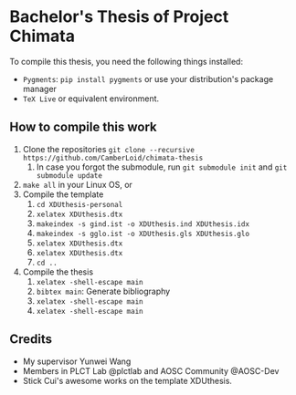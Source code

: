 # Bachelor's Thesis of Project Chimata

To compile this thesis, you need the following things installed:

- `Pygments`: `pip install pygments` or use your distribution's package manager
- `TeX Live` or equivalent environment.

## How to compile this work

1. Clone the repositories `git clone --recursive https://github.com/CamberLoid/chimata-thesis`
   1. In case you forgot the submodule, run `git submodule init` and `git submodule update`
2. `make all` in your Linux OS, or
3. Compile the template
   1. `cd XDUthesis-personal`
   2. `xelatex XDUthesis.dtx`
   3. `makeindex -s gind.ist -o XDUthesis.ind XDUthesis.idx`
   4. `makeindex -s gglo.ist -o XDUthesis.gls XDUthesis.glo`
   5. `xelatex XDUthesis.dtx`
   6. `xelatex XDUthesis.dtx`
   7. `cd ..`
4. Compile the thesis
   1. `xelatex -shell-escape main`
   2. `bibtex main`: Generate bibliography
   3. `xelatex -shell-escape main`
   4. `xelatex -shell-escape main`

## Credits

- My supervisor Yunwei Wang
- Members in PLCT Lab @plctlab and AOSC Community @AOSC-Dev
- Stick Cui's awesome works on the template XDUthesis.

